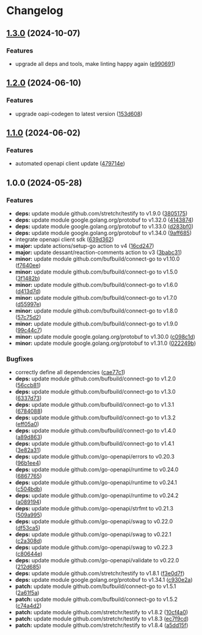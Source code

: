 # Changelog

## [1.3.0](https://github.com/gopad/gopad-go/compare/v1.2.0...v1.3.0) (2024-10-07)


### Features

* upgrade all deps and tools, make linting happy again ([e990691](https://github.com/gopad/gopad-go/commit/e990691c55d60a3ed95b404079fd6419b9e36dcb))

## [1.2.0](https://github.com/gopad/gopad-go/compare/v1.1.0...v1.2.0) (2024-06-10)


### Features

* upgrade oapi-codegen to latest version ([153d608](https://github.com/gopad/gopad-go/commit/153d6088bfc093a3c316b6c86c17fa49f5d0b6fc))

## [1.1.0](https://github.com/gopad/gopad-go/compare/v1.0.0...v1.1.0) (2024-06-02)


### Features

* automated openapi client update ([479714e](https://github.com/gopad/gopad-go/commit/479714e136d369754f1b52d8e7eb86de3cd5128c))

## 1.0.0 (2024-05-28)


### Features

* **deps:** update module github.com/stretchr/testify to v1.9.0 ([3805175](https://github.com/gopad/gopad-go/commit/38051758bf54a68bd4f060deb79922ae4f2bffff))
* **deps:** update module google.golang.org/protobuf to v1.32.0 ([4143874](https://github.com/gopad/gopad-go/commit/41438747133c738a2d72b4c387827f76e9332f77))
* **deps:** update module google.golang.org/protobuf to v1.33.0 ([d283bf0](https://github.com/gopad/gopad-go/commit/d283bf0be0095b7039eec8f8425b0b742461cf9b))
* **deps:** update module google.golang.org/protobuf to v1.34.0 ([9aff685](https://github.com/gopad/gopad-go/commit/9aff68501460e9278a0d80dd6dbe357f264161c6))
* integrate openapi client sdk ([639d362](https://github.com/gopad/gopad-go/commit/639d362081195ad69fb5939009ce0435af2ad862))
* **major:** update actions/setup-go action to v4 ([16cd247](https://github.com/gopad/gopad-go/commit/16cd24708a4760146967235c4e6e7893e947b604))
* **major:** update dessant/reaction-comments action to v3 ([3babc31](https://github.com/gopad/gopad-go/commit/3babc312af406e362dc049dbeccecb42c34aae16))
* **minor:** update module github.com/bufbuild/connect-go to v1.10.0 ([f7640ee](https://github.com/gopad/gopad-go/commit/f7640ee3136246cf1a96bb99e36b34d5bf27966e))
* **minor:** update module github.com/bufbuild/connect-go to v1.5.0 ([3f1482b](https://github.com/gopad/gopad-go/commit/3f1482b4b516b22e344f226a8795bebca565d56d))
* **minor:** update module github.com/bufbuild/connect-go to v1.6.0 ([d413d7d](https://github.com/gopad/gopad-go/commit/d413d7da204f22ef50e8be6e7937667a07dabdcb))
* **minor:** update module github.com/bufbuild/connect-go to v1.7.0 ([d55997e](https://github.com/gopad/gopad-go/commit/d55997ef69069dae146933f330aef4aac28269f8))
* **minor:** update module github.com/bufbuild/connect-go to v1.8.0 ([57c75d2](https://github.com/gopad/gopad-go/commit/57c75d26dae6b4e5f85ebc101c2894520234bb0f))
* **minor:** update module github.com/bufbuild/connect-go to v1.9.0 ([99c44c7](https://github.com/gopad/gopad-go/commit/99c44c721b0db4a21fedfea631fd32c65e5f9b7f))
* **minor:** update module google.golang.org/protobuf to v1.30.0 ([c098c1d](https://github.com/gopad/gopad-go/commit/c098c1d40893bc5165fec85589962d2a3f910b7c))
* **minor:** update module google.golang.org/protobuf to v1.31.0 ([022249b](https://github.com/gopad/gopad-go/commit/022249b5dc2a7fc5e2ad865eb63a44442ecad5aa))


### Bugfixes

* correctly define all dependencies ([cae77c1](https://github.com/gopad/gopad-go/commit/cae77c1096569e26bca4707a11882090fa9ecb76))
* **deps:** update module github.com/bufbuild/connect-go to v1.2.0 ([56ccb81](https://github.com/gopad/gopad-go/commit/56ccb817e777055c38721f8c411447e573d8bd3e))
* **deps:** update module github.com/bufbuild/connect-go to v1.3.0 ([6337d73](https://github.com/gopad/gopad-go/commit/6337d73573f131d44fe7c6e395704078837ae803))
* **deps:** update module github.com/bufbuild/connect-go to v1.3.1 ([6784088](https://github.com/gopad/gopad-go/commit/6784088a80cba523d6252814ed58900a023ecab1))
* **deps:** update module github.com/bufbuild/connect-go to v1.3.2 ([eff05a0](https://github.com/gopad/gopad-go/commit/eff05a02b99d57b49399421fc619f4728df73526))
* **deps:** update module github.com/bufbuild/connect-go to v1.4.0 ([a89d863](https://github.com/gopad/gopad-go/commit/a89d86329151d1b67d054bc170b9bfc9926488c6))
* **deps:** update module github.com/bufbuild/connect-go to v1.4.1 ([3e82a31](https://github.com/gopad/gopad-go/commit/3e82a3101e770cc35230b94ab7c22ff960c372ed))
* **deps:** update module github.com/go-openapi/errors to v0.20.3 ([96b1ee4](https://github.com/gopad/gopad-go/commit/96b1ee48799ed44c07b652a6eaca2f9985dc753b))
* **deps:** update module github.com/go-openapi/runtime to v0.24.0 ([6867765](https://github.com/gopad/gopad-go/commit/6867765f804fe75a1910ebffa5eefd0433005912))
* **deps:** update module github.com/go-openapi/runtime to v0.24.1 ([c504bdb](https://github.com/gopad/gopad-go/commit/c504bdb4d23eeffb24ad114dd8464d921e7e48dc))
* **deps:** update module github.com/go-openapi/runtime to v0.24.2 ([a089194](https://github.com/gopad/gopad-go/commit/a08919481ee9f5ea87bdb15a17c4ee4fa005060d))
* **deps:** update module github.com/go-openapi/strfmt to v0.21.3 ([509a995](https://github.com/gopad/gopad-go/commit/509a995a32735ffeef6c1d6a73a6cba9eb82ebc9))
* **deps:** update module github.com/go-openapi/swag to v0.22.0 ([df53ca5](https://github.com/gopad/gopad-go/commit/df53ca55c89622e0cfedaeace26bb193c1c012a3))
* **deps:** update module github.com/go-openapi/swag to v0.22.1 ([c2a308d](https://github.com/gopad/gopad-go/commit/c2a308df67e10d36dcd010c4b1c7c751fb4ce459))
* **deps:** update module github.com/go-openapi/swag to v0.22.3 ([c80644e](https://github.com/gopad/gopad-go/commit/c80644ed8ee58dcf3db68bb2c34a6d8992e02744))
* **deps:** update module github.com/go-openapi/validate to v0.22.0 ([212d685](https://github.com/gopad/gopad-go/commit/212d6852326ff189e1925a7af1369cd22ce23019))
* **deps:** update module github.com/stretchr/testify to v1.8.1 ([f3e0d7f](https://github.com/gopad/gopad-go/commit/f3e0d7f7fa2df2a10de918a410d7e04cdd550417))
* **deps:** update module google.golang.org/protobuf to v1.34.1 ([c930e2a](https://github.com/gopad/gopad-go/commit/c930e2a7d363cc1875ad136045297bbab9c6bd60))
* **patch:** update module github.com/bufbuild/connect-go to v1.5.1 ([2a61f5a](https://github.com/gopad/gopad-go/commit/2a61f5a92ee363eac15bb16afc67227823eb057d))
* **patch:** update module github.com/bufbuild/connect-go to v1.5.2 ([c74a4d2](https://github.com/gopad/gopad-go/commit/c74a4d28dc6ab584232cb543a7d18deed4cf7a34))
* **patch:** update module github.com/stretchr/testify to v1.8.2 ([10cf4a0](https://github.com/gopad/gopad-go/commit/10cf4a0fe56c4b818f313c55de443a44c07e15c2))
* **patch:** update module github.com/stretchr/testify to v1.8.3 ([ec7f9cd](https://github.com/gopad/gopad-go/commit/ec7f9cd7b2f00db127bfe157164dbaa84671e0a6))
* **patch:** update module github.com/stretchr/testify to v1.8.4 ([a5dd15f](https://github.com/gopad/gopad-go/commit/a5dd15f9d52ea69233230ae1ab8563d29786cc7a))

